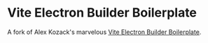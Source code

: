 # Vite Electron Builder Boilerplate

A fork of Alex Kozack's marvelous [Vite Electron Builder Boilerplate](https://github.com/cawa-93/vite-electron-builder).
